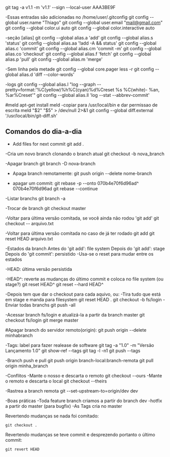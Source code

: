 git tag -a v1.1 -m 'v1.1' --sign --local-user AAA3BE9F


-Essas entradas são adicionadas no /home/user/.gitconfig 
    git config --global user.name "Thiago"
 git config --global user.email "mail@gmail.com"
 git config --global color.ui auto
 git config --global color.interactive auto

-seção [alias]
 git config --global alias.a 'add'
 git config --global alias.s 'status'
 git config --global alias.aa '!add -A && status'
 git config --global alias.c 'commit'
 git config --global alias.cm 'commit -m'
 git config --global alias.co 'checkout'
 git config --global alias.f 'fetch'
 git config --global alias.p 'pull'
 git config --global alias.m 'merge'

-Sem linha pela metade
 git config --global core.pager less -r
 git config --global alias.d 'diff --color-words'

-logs
 git config --global alias.l "log --graph --pretty=format:'%C(yellow)%h%C(cyan)%d%Creset %s %C(white)- %an, %ar%Creset'"
 git config --global alias.ll 'log --stat --abbrev-commit'


#meld
 apt-get install meld
 -copiar para /usr/local/bin e dar permissao de escrita
 meld "$2" "$5" > /dev/null 2>&1
 git config --global diff.external '/usr/local/bin/git-diff.sh'

## Comandos do dia-a-dia

  - Add files for next commit
   git add . 

 -Cria um novo branch clonando o branch atual
   git checkout -b nova_branch 

 -Apagar branch
   git branch -D nova-branch

 - Apaga branch remotamente:
   git push origin --delete nome-branch 

 - apagar um commit:
   git rebase -p --onto 070b4e70f6d96ad^ 070b4e70f6d96ad
   git rebase --continue

 -Listar branchs
   git branch -a

 -Trocar de branch
   git checkout master

 -Voltar para última versão comitada, se você ainda não rodou 'git add'
   git checkout -- arquivo.txt 

 -Voltar para última versão comitada no caso de já ter rodado git add
   git reset HEAD arquivo.txt 

 -Estados da branch
   Antes do 'git add': file system
   Depois do 'git add': stage
   Depois do 'git commit': persistido
 -Usa-se o reset para mudar entre os estados

 -HEAD: última versão persistida

 -HEAD^: reverte as mudanças do último commit e coloca no file system (ou stage?)
   git reset HEAD^ 
   git reset --hard HEAD^

 -Depois tem que dar o  checkout para cada aquivo, ou:
 -Tira tudo que está em stage e manda para filesystem
   git reset HEAD . 
   git checkout -b fs/login
 -Enviar todas branchs
   git push -all

 -Acessar branch fs/login e atualizá-la a partir da branch master 
   git checkout fs/login 
   git merge master

 #Apagar branch do servidor remoto(origin):
  git push origin --delete minhabranch

-Tags: label para fazer realease de software
  git tag -a "1.0" -m "Versão Lançamento 1.0"
  git show-ref --tags
  git tag -l -n1
  git push --tags

-Branch push e pull
  git push origin branch-local:branch-remota
  git pull origin minha_branch

-Conflitos
 -Mante o nosso e descarta o remoto
   git checkout --ours 
 -Mante o remoto e descarta o local
   git checkout --theirs 

-Rastrea a branch remota
  git --set-upstream-to=origin/dev dev


-Boas práticas
 -Toda feature branch criamos a partir do branch dev
 -hotfix a partir do master (para bugfix)
 -As Tags cria no master


Revertendo mudanças se nada foi comitado:
    
    git checkout .

Revertendo mudanças se teve commit e desprezendo portanto o último commit:

    git revert HEAD

